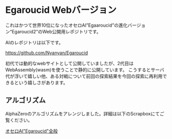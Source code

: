 # Egaroucid Webバージョン

これはかつて世界10位になったオセロAI”Egaaroucid”の進化バージョン“Egaroucid2”のWeb公開用レポジトリです。

AIのレポジトリは以下です。

https://github.com/Nyanyan/Egaroucid

初代では動的なwebサイトとして公開していましたが、2代目はWebAssembly(wasm)を使うことで静的に公開しています。
こうするとサーバ代が浮いて嬉しい他、ある対戦について前回の探索結果を今回の探索に再利用できるという嬉しさがあります。

## アルゴリズム

AlphaZeroのアルゴリズムをアレンジしました。詳細は以下のScrapboxにてご覧ください。

[オセロAI"Egaroucid"全般](https://scrapbox.io/nyanyan/%E3%82%AA%E3%82%BB%E3%83%ADAI%22Egaroucid%22%E5%85%A8%E8%88%AC)

